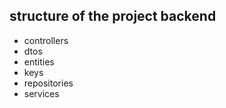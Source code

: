 ## structure of the project backend

- controllers
- dtos
- entities
- keys
- repositories
- services
